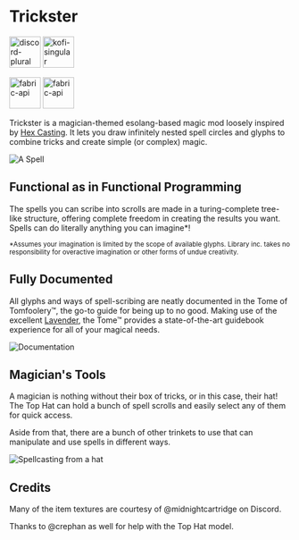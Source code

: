 # Trickster

[<img alt="discord-plural" height="56" src="https://cdn.jsdelivr.net/npm/@intergrav/devins-badges@3/assets/cozy/social/discord-plural_vector.svg">](https://discord.gg/WcYsDDQtyR)
[<img alt="kofi-singular" height="56" src="https://cdn.jsdelivr.net/npm/@intergrav/devins-badges@3/assets/cozy/donate/kofi-singular_vector.svg">](https://ko-fi.com/enjarai)

[<img alt="fabric-api" height="56" src="https://cdn.jsdelivr.net/npm/@intergrav/devins-badges@3/assets/cozy/requires/fabric-api_vector.svg">](https://modrinth.com/mod/fabric-api)
[<img alt="fabric-api" height="56" src="https://enjarai.dev/static/requires_cicada_cozy.svg">](https://modrinth.com/mod/cicada)

[//]: # ([<img alt="fabric-api" height="56" src="https://i.enjarai.dev/u/fHOUib.png">]&#40;https://modrinth.com/mod/owo-lib&#41;)

Trickster is a magician-themed esolang-based magic mod loosely inspired by [Hex Casting](https://modrinth.com/mod/hex-casting).
It lets you draw infinitely nested spell circles and glyphs to combine tricks and create simple (or complex) magic.

![A Spell](https://i.enjarai.dev/u/sPUWj0.png)

## Functional as in Functional Programming

The spells you can scribe into scrolls are made in a turing-complete tree-like structure, 
offering complete freedom in creating the results you want.
Spells can do literally anything you can imagine*!

<sub>*Assumes your imagination is limited by the scope of available glyphs. 
Library inc. takes no responsibility for overactive imagination or other forms of undue creativity.</sub>

## Fully Documented

All glyphs and ways of spell-scribing are neatly documented in the Tome of Tomfoolery™, 
the go-to guide for being up to no good. Making use of the excellent [Lavender](https://modrinth.com/mod/lavender), 
the Tome™ provides a state-of-the-art guidebook experience for all of your magical needs.

![Documentation](https://i.enjarai.dev/u/Edmujx.png)

## Magician's Tools

A magician is nothing without their box of tricks, or in this case, their hat!
The Top Hat can hold a bunch of spell scrolls and easily select any of them for quick access.

Aside from that, there are a bunch of other trinkets to use that can manipulate and use spells in different ways.

![Spellcasting from a hat](https://i.enjarai.dev/u/MBojDM.png)

## Credits

Many of the item textures are courtesy of @midnightcartridge on Discord.

Thanks to @crephan as well for help with the Top Hat model.